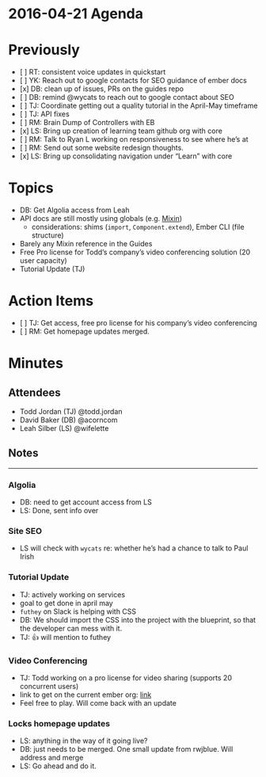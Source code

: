2016-04-21 Agenda
=================

Previously
==========

-   \[ \] RT: consistent voice updates in quickstart
-   \[ \] YK: Reach out to google contacts for SEO guidance of ember docs
-   \[x\] DB: clean up of issues, PRs on the guides repo
-   \[ \] DB: remind <span class="citation" data-cites="wycats">@wycats</span> to reach out to google contact about SEO
-   \[ \] TJ: Coordinate getting out a quality tutorial in the April-May timeframe
-   \[ \] TJ: API fixes
-   \[ \] RM: Brain Dump of Controllers with EB
-   \[x\] LS: Bring up creation of learning team github org with core
-   \[ \] RM: Talk to Ryan L working on responsiveness to see where he’s at
-   \[ \] RM: Send out some website redesign thoughts.
-   \[x\] LS: Bring up consolidating navigation under “Learn” with core

Topics
======

-   DB: Get Algolia access from Leah
-   API docs are still mostly using globals (e.g. [Mixin](http://emberjs.com/api/classes/Ember.Mixin.html))
    -   considerations: shims (`import`, `Component.extend`), Ember CLI (file structure)
-   Barely any Mixin reference in the Guides
-   Free Pro license for Todd’s company’s video conferencing solution (20 user capacity)
-   Tutorial Update (TJ)

Action Items
============

-   \[ \] TJ: Get access, free pro license for his company’s video conferencing
-   \[ \] RM: Get homepage updates merged.

Minutes
=======

Attendees
---------

-   Todd Jordan (TJ) <span class="citation" data-cites="todd.jordan">@todd.jordan</span>
-   David Baker (DB) <span class="citation" data-cites="acorncom">@acorncom</span>
-   Leah Silber (LS) <span class="citation" data-cites="wifelette">@wifelette</span>

Notes
-----

------------------------------------------------------------------------

### Algolia

-   DB: need to get account access from LS
-   LS: Done, sent info over

### Site SEO

-   LS will check with `wycats` re: whether he’s had a chance to talk to Paul Irish

### Tutorial Update

-   TJ: actively working on services
-   goal to get done in april may
-   `futhey` on Slack is helping with CSS
-   DB: We should import the CSS into the project with the blueprint, so that the developer can mess with it.
-   TJ: :thumbsup: will mention to futhey

### Video Conferencing

-   TJ: Todd working on a pro license for video sharing (supports 20 concurrent users)
-   link to get on the current ember org: [link](https://goo.gl/mGLPuW)
-   Feel free to play. Will come back with an update

### Locks homepage updates

-   LS: anything in the way of it going live?
-   DB: just needs to be merged. One small update from rwjblue. Will address and merge
-   LS: Go ahead and do it.
